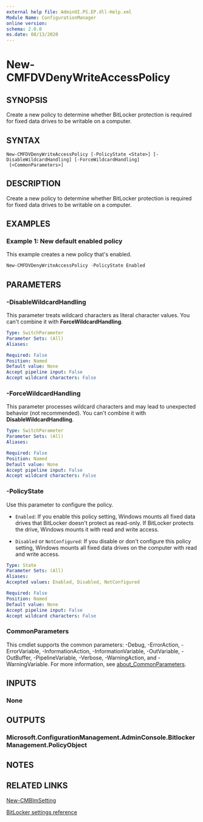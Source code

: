 ```yaml
---
external help file: AdminUI.PS.EP.dll-Help.xml
Module Name: ConfigurationManager
online version:
schema: 2.0.0
ms.date: 08/13/2020
---
```


# New-CMFDVDenyWriteAccessPolicy

## SYNOPSIS

Create a new policy to determine whether BitLocker protection is required for fixed data drives to be writable on a computer.

## SYNTAX

```
New-CMFDVDenyWriteAccessPolicy [-PolicyState <State>] [-DisableWildcardHandling] [-ForceWildcardHandling]
 [<CommonParameters>]
```

## DESCRIPTION

Create a new policy to determine whether BitLocker protection is required for fixed data drives to be writable on a computer.

## EXAMPLES

### Example 1: New default enabled policy

This example creates a new policy that's enabled.

```powershell
New-CMFDVDenyWriteAccessPolicy -PolicyState Enabled
```

## PARAMETERS

### -DisableWildcardHandling

This parameter treats wildcard characters as literal character values. You can't combine it with **ForceWildcardHandling**.

```yaml
Type: SwitchParameter
Parameter Sets: (All)
Aliases:

Required: False
Position: Named
Default value: None
Accept pipeline input: False
Accept wildcard characters: False
```

### -ForceWildcardHandling

This parameter processes wildcard characters and may lead to unexpected behavior (not recommended). You can't combine it with **DisableWildcardHandling**.

```yaml
Type: SwitchParameter
Parameter Sets: (All)
Aliases:

Required: False
Position: Named
Default value: None
Accept pipeline input: False
Accept wildcard characters: False
```

### -PolicyState

Use this parameter to configure the policy.

- `Enabled`: If you enable this policy setting, Windows mounts all fixed data drives that BitLocker doesn't protect as read-only. If BitLocker protects the drive, Windows mounts it  with read and write access.

- `Disabled` or `NotConfigured`: If you disable or don't configure this policy setting, Windows mounts all fixed data drives on the computer with read and write access.

```yaml
Type: State
Parameter Sets: (All)
Aliases:
Accepted values: Enabled, Disabled, NotConfigured

Required: False
Position: Named
Default value: None
Accept pipeline input: False
Accept wildcard characters: False
```

### CommonParameters

This cmdlet supports the common parameters: -Debug, -ErrorAction, -ErrorVariable, -InformationAction, -InformationVariable, -OutVariable, -OutBuffer, -PipelineVariable, -Verbose, -WarningAction, and -WarningVariable. For more information, see [about_CommonParameters](http://go.microsoft.com/fwlink/?LinkID=113216).

## INPUTS

### None

## OUTPUTS

### Microsoft.ConfigurationManagement.AdminConsole.BitlockerManagement.PolicyObject

## NOTES

## RELATED LINKS

[New-CMBlmSetting](New-CMBlmSetting.md)

[BitLocker settings reference](/mem/configmgr/protect/tech-ref/bitlocker/settings#deny-write-access-to-fixed-drives-not-protected-by-bitlocker)
